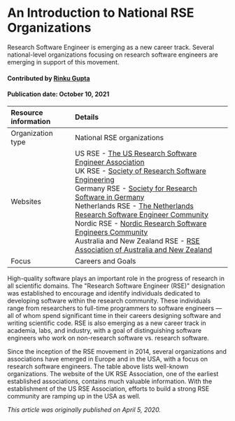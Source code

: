 # An Introduction to National RSE Organizations

<!--deck text start-->
Research Software Engineer is emerging as a new career track. Several national-level organizations focusing on research software engineers are emerging in support of this movement.
<!--deck text end-->

#### Contributed by [Rinku Gupta](http://github.com/rinkug)

#### Publication date: October 10, 2021

Resource information | Details 
:--- | :--- 
Organization type  | National RSE organizations
Websites  |   US RSE - [The US Research Software Engineer Association](http://us-rse.org)<br> UK RSE - [Society of Research Software Engineering](http://rse.ac.uk)<br>Germany RSE - [Society for Research Software in Germany](http://de-rse.org)<br> Netherlands RSE - [The Netherlands Research Software Engineer Community](http://nl-rse.org)<br> Nordic RSE - [Nordic Research Software Engineers Community](http://nordic-rse.org)<br>Australia and New Zealand RSE - [RSE Association of Australia and New Zealand](https://rse-aunz.github.io/)
Focus | Careers and Goals


High-quality software plays an important role in the progress of research in all scientific domains. The "Research Software Engineer (RSE)" designation was established to encourage and identify individuals dedicated to developing software within the research community. These individuals range from researchers to full-time programmers to software engineers — all of whom spend significant time in their careers designing software and writing scientific code. RSE is also emerging as a new career track in academia, labs, and industry, with a goal of distinguishing software engineers who work on non-research software vs. research software.

Since the inception of the RSE movement in 2014, several organizations and associations have emerged in Europe and in the USA, with a focus on research software engineers. The table above lists well-known organizations. The website of the UK RSE Association, one of the earliest established associations, contains much valuable information. With the establishment of the US RSE Association, efforts to build a strong RSE community are ramping up in the USA as well.

*This article was originally published on April 5, 2020.*

<!---
Publish: yes
Topics: Projects and organizations
Pinned: no
RSS update: 2021-10-10
--->
